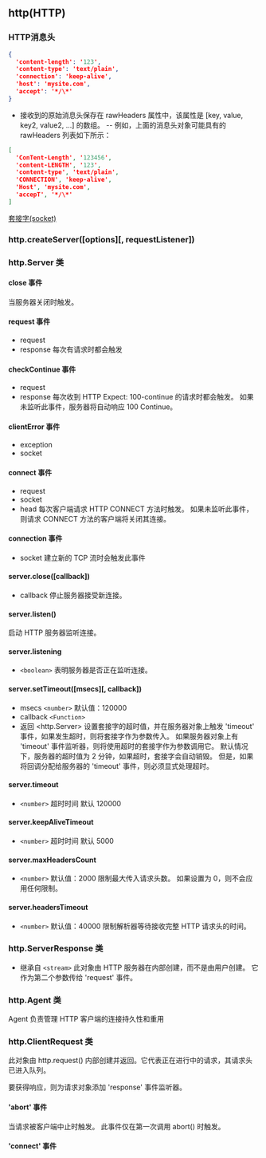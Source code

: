 ## http(HTTP)

### HTTP消息头
```json
{ 
  'content-length': '123',
  'content-type': 'text/plain',
  'connection': 'keep-alive',
  'host': 'mysite.com',
  'accept': '*/\*'
}
```
- 接收到的原始消息头保存在 rawHeaders 属性中，该属性是 [key, value, key2, value2, ...] 的数组。
-- 例如，上面的消息头对象可能具有的 rawHeaders 列表如下所示：
```json
[ 
  'ConTent-Length', '123456',
  'content-LENGTH', '123',
  'content-type', 'text/plain',
  'CONNECTION', 'keep-alive',
  'Host', 'mysite.com',
  'accepT', '*/\*' 
]
```
[套接字(socket)](https://baike.baidu.com/item/%E5%A5%97%E6%8E%A5%E5%AD%97/9637606?fr=aladdin)
### http.createServer([options][, requestListener])

### http.Server 类
#### close 事件
当服务器关闭时触发。
#### request 事件
- request
- response
每次有请求时都会触发
#### checkContinue 事件
- request
- response
每次收到 HTTP Expect: 100-continue 的请求时都会触发。 如果未监听此事件，服务器将自动响应 100 Continue。
#### clientError 事件
- exception
- socket
#### connect 事件
- request
- socket
- head
每次客户端请求 HTTP CONNECT 方法时触发。 如果未监听此事件，则请求 CONNECT 方法的客户端将关闭其连接。
#### connection 事件
- socket
建立新的 TCP 流时会触发此事件

#### server.close([callback])
- callback
停止服务器接受新连接。
#### server.listen()
启动 HTTP 服务器监听连接。
#### server.listening
- `<boolean>` 表明服务器是否正在监听连接。
#### server.setTimeout([msecs][, callback])
- msecs `<number>` 默认值：120000
- callback `<Function>`
- 返回 <http.Server>
设置套接字的超时值，并在服务器对象上触发 'timeout' 事件，如果发生超时，则将套接字作为参数传入。
如果服务器对象上有 'timeout' 事件监听器，则将使用超时的套接字作为参数调用它。
默认情况下，服务器的超时值为 2 分钟，如果超时，套接字会自动销毁。 但是，如果将回调分配给服务器的 'timeout' 事件，则必须显式处理超时。
#### server.timeout
- `<number>` 超时时间  默认 120000
#### server.keepAliveTimeout
- `<number>` 超时时间 默认 5000
#### server.maxHeadersCount
- `<number>` 默认值：2000
限制最大传入请求头数。 如果设置为 0，则不会应用任何限制。
#### server.headersTimeout
- `<number>` 默认值：40000
限制解析器等待接收完整 HTTP 请求头的时间。

### http.ServerResponse 类
- 继承自 `<stream>`
此对象由 HTTP 服务器在内部创建，而不是由用户创建。 它作为第二个参数传给 'request' 事件。

### http.Agent 类
Agent 负责管理 HTTP 客户端的连接持久性和重用

### http.ClientRequest 类
此对象由 http.request() 内部创建并返回。它代表正在进行中的请求，其请求头已进入队列。 

要获得响应，则为请求对象添加 'response' 事件监听器。 
#### 'abort' 事件
当请求被客户端中止时触发。 此事件仅在第一次调用 abort() 时触发。

#### 'connect' 事件

